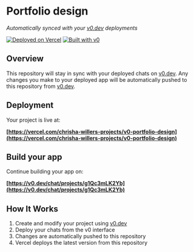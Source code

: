 # Portfolio design

*Automatically synced with your [v0.dev](https://v0.dev) deployments*

[![Deployed on Vercel](https://img.shields.io/badge/Deployed%20on-Vercel-black?style=for-the-badge&logo=vercel)](https://vercel.com/chrisha-willers-projects/v0-portfolio-design)
[![Built with v0](https://img.shields.io/badge/Built%20with-v0.dev-black?style=for-the-badge)](https://v0.dev/chat/projects/g1Qc3mLK2Yb)

## Overview

This repository will stay in sync with your deployed chats on [v0.dev](https://v0.dev).
Any changes you make to your deployed app will be automatically pushed to this repository from [v0.dev](https://v0.dev).

## Deployment

Your project is live at:

**[https://vercel.com/chrisha-willers-projects/v0-portfolio-design](https://vercel.com/chrisha-willers-projects/v0-portfolio-design)**

## Build your app

Continue building your app on:

**[https://v0.dev/chat/projects/g1Qc3mLK2Yb](https://v0.dev/chat/projects/g1Qc3mLK2Yb)**

## How It Works

1. Create and modify your project using [v0.dev](https://v0.dev)
2. Deploy your chats from the v0 interface
3. Changes are automatically pushed to this repository
4. Vercel deploys the latest version from this repository
